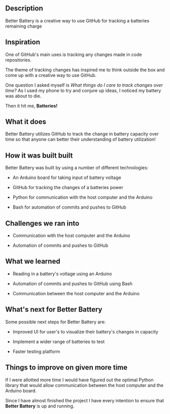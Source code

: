 ## Description

Better Battery is a creative way to use GitHub for tracking a batteries remaining charge

## Inspiration

One of GitHub's main uses is tracking any changes made in code repositories.

The theme of tracking changes has inspired me to think outside the box and come up with a creative way to use GitHub.

One question I asked myself is _What things do I care to track changes over time?_
As I used my phone to try and conjure up ideas, I noticed my battery was about to die.

Then it hit me, **Batteries!**

## What it does

Better Battery utilizes GitHub to track the change in battery capacity over time so that anyone can better their understanding of battery utilization!

## How it was built built

Better Battery was built by using a number of different technologies:

- An Arduino board for taking input of battery voltage

- GitHub for tracking the changes of a batteries power

- Python for communication with the host computer and the Arduino

- Bash for automation of commits and pushes to GitHub

## Challenges we ran into

- Communication with the host computer and the Arduino

- Automation of commits and pushes to GitHub

## What we learned

- Reading in a battery's voltage using an Arduino

- Automation of commits and pushes to GitHub using Bash

- Communication between the host computer and the Arduino

## What's next for Better Battery

Some possible next steps for Better Battery are:

- Improved UI for user's to visualize their battery's changes in capacity

- Implement a wider range of batteries to test

- Faster testing platform

## Things to improve on given more time

If I were allotted more time I would have figured out the optimal Python library that would allow communication between the host computer and the Arduino board.

Since I have almost finished the project I have every intention to ensure that **Better Battery** is up and running.
